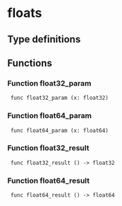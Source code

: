 # floats



## Type definitions



## Functions

### Function float32_param

` func float32_param (x: float32)`


### Function float64_param

` func float64_param (x: float64)`


### Function float32_result

` func float32_result () -> float32`


### Function float64_result

` func float64_result () -> float64`

